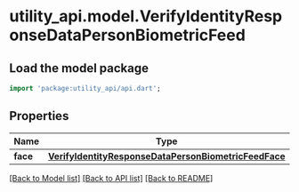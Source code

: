 # utility_api.model.VerifyIdentityResponseDataPersonBiometricFeed

## Load the model package
```dart
import 'package:utility_api/api.dart';
```

## Properties
Name | Type | Description | Notes
------------ | ------------- | ------------- | -------------
**face** | [**VerifyIdentityResponseDataPersonBiometricFeedFace**](VerifyIdentityResponseDataPersonBiometricFeedFace.md) |  | [optional] 

[[Back to Model list]](../README.md#documentation-for-models) [[Back to API list]](../README.md#documentation-for-api-endpoints) [[Back to README]](../README.md)


